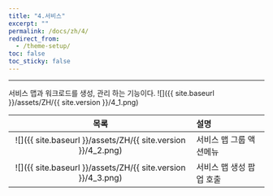 ```yaml
---
title: "4.서비스"
excerpt: ""
permalink: /docs/zh/4/
redirect_from:
  - /theme-setup/
toc: false
toc_sticky: false
---
```


---
서비스 맵과 워크로드를 생성, 관리 하는 기능이다.
![]({{ site.baseurl }}/assets/ZH/{{ site.version }}/4_1.png)

| 목록 | 설명 |
| :---: | :--- |
| ![]({{ site.baseurl }}/assets/ZH/{{ site.version }}/4_2.png) | 서비스 맵 그룹 액션메뉴 |
| ![]({{ site.baseurl }}/assets/ZH/{{ site.version }}/4_3.png) | 서비스 맵 생성 팝업 호출 |
